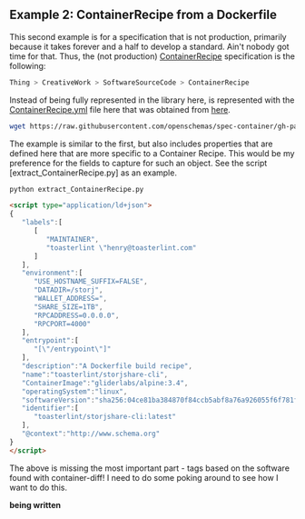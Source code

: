 ## Example 2: ContainerRecipe from a Dockerfile

This second example is for a specification that is not production, primarily because
it takes forever and a half to develop a standard. Ain't nobody got time for that.
Thus, the (not production) [ContainerRecipe](https://openschemas.github.io/specifications/ContainerRecipe/)
specification is the following:

```bash
Thing > CreativeWork > SoftwareSourceCode > ContainerRecipe
```

Instead of being fully represented in the library here, is represented with the [ContainerRecipe.yml](ContainerRecipe.yml) file here that was obtained from [here](https://raw.githubusercontent.com/openschemas/spec-container/gh-pages/_yaml/ContainerRecipe.yml).

```bash
wget https://raw.githubusercontent.com/openschemas/spec-container/gh-pages/_yaml/ContainerRecipe.yml
```

The example is similar to the first, but also includes properties that are defined here
that are more specific to a Container Recipe. This would be my preference for the fields to 
capture for such an object. See the script [extract_ContainerRecipe.py] as an example.

```bash
python extract_ContainerRecipe.py
```
```html
<script type="application/ld+json">
{
   "labels":[
      [
         "MAINTAINER",
         "toasterlint \"henry@toasterlint.com"
      ]
   ],
   "environment":[
      "USE_HOSTNAME_SUFFIX=FALSE",
      "DATADIR=/storj",
      "WALLET_ADDRESS=",
      "SHARE_SIZE=1TB",
      "RPCADDRESS=0.0.0.0",
      "RPCPORT=4000"
   ],
   "entrypoint":[
      "[\"/entrypoint\"]"
   ],
   "description":"A Dockerfile build recipe",
   "name":"toasterlint/storjshare-cli",
   "ContainerImage":"gliderlabs/alpine:3.4",
   "operatingSystem":"linux",
   "softwareVersion":"sha256:04ce81ba384870f84ccb5abf8a76a926055f6f781fa82729f810878ec59919fa",
   "identifier":[
      "toasterlint/storjshare-cli:latest"
   ],
   "@context":"http://www.schema.org"
}
</script>
```

The above is missing the most important part - tags based on the software found with
container-diff! I need to do some poking around to see how I want to do this.

**being written**
